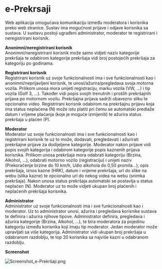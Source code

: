 # e-Prekrsaji
Web aplikacija omogućava komunikaciju između moderatora i korisnika preko web stranice. Sustav ima mogućnost prijave i odjave korisnika sa sustava. U sustavu postoji ugrađeni administrator, moderator te registrirani i neregistrirani korisnik. 


<b>Anonimni/neregistrirani korisnik</b><br>
Anonimni/neregistrirani korisnik može samo vidjeti naziv kategorije prekršaja te odabirom kategorije prekršaja vidi broj postojećih prekršaja za kategoriju po godinama.

<b>Registrirani korisnik</b><br>
Registrirani korisnik uz svoje funkcionalnosti ima i sve funkcionalnosti kao i anonimni/neprijavljeni korisnik, te unosi/ažurira/pregledava svoja motorna vozila. Prilikom unosa mora unijeti registraciju, marku vozila (VW, …) i tip vozila (Golf 3, …). Također vidi popis svojih trenutnih i prošlih prekršajnih prijava po motornom vozilu. Prekršajna prijava sadrži obavezno sliku te opcionalno video. Registrirani korisnik odabirom na prekršajnu prijavu koja ima status neplaćena (N) može istu platiti pri čemu se automatski predlaže datum i vrijeme plaćanja (koje je moguće izmijeniti) te ažurira status prekršaja u plaćen (P).

<b>Moderator</b><br>
Moderator uz svoje funkcionalnosti ima i sve funkcionalnosti kao i registrirani korisnik te uz to može, dodavati, pregledavati i ažurirati prekršajne prijave za dodijeljene kategorije. Moderator nakon prijave vidi popis svojih kategorija i odabirom kategorije popis kaznenih prijava korisnika. Prilikom unosa prekršaja mora odabrati kategoriju (Brzina, Alkohol, …), odabrati motorno vozilo (registraciju) i unijeti naziv (Prekoračenje brzine do 10 km/h, Udio alkohola do 0,50 promila…), opis prekršaja, iznos kazne (HRK), datum i vrijeme prekršaja, url do slike na webu (slika kazne) te opcionalno url do nekog videa na webu (snimka prekršaja). Nakon unosa status prekršaja automatski se postavlja u status neplaćen (N). Moderator uz to može vidjeti ukupan broj plaćenih i neplaćenih prekršaja korisnika.

<b>Administrator</b><br>
Administrator uz svoje funkcionalnosti ima i sve funkcionalnosti kao i moderator. Uz to administrator unosi, ažurira i pregledava korisnike sustava te definira i ažurira njihove tipove. Administrator definira, pregledava i ažurira kategorije (Brzina, Alkohol, …), te bira moderatora za pojedinu kategoriju između korisnika koji imaju tip moderator. Jedan moderator može upravljati sa više kategorija. Administrator vidi ukupan broj prekršaja u odabranom razdoblju, te top 20 korisnika sa najviše kazni u odabranom razdoblju.


<b>Screenshot</b>

![Screenshot_e-Prekršaji.png](https://github.com/tnovac/e-Prekrsaji/blob/master/images/Screenshot_e-Prekr%C5%A1aji.png)
